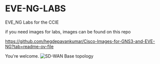 # EVE-NG-LABS
EVE_NG Labs for the CCIE

if you need images for labs, images can be found on this repo

https://github.com/hegdepavankumar/Cisco-Images-for-GNS3-and-EVE-NG?tab=readme-ov-file

You're welcome.
![SD-WAN Base topology](https://github.com/user-attachments/assets/2915a435-ea35-4542-93f5-9b5bca2ea92d)
